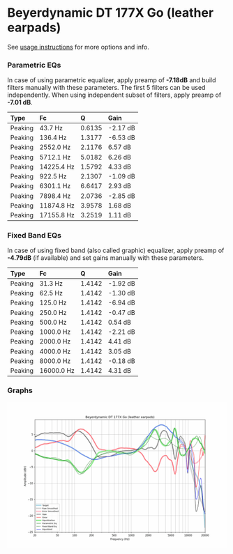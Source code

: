 # Beyerdynamic DT 177X Go (leather earpads)
See [usage instructions](https://github.com/jaakkopasanen/AutoEq#usage) for more options and info.

### Parametric EQs
In case of using parametric equalizer, apply preamp of **-7.18dB** and build filters manually
with these parameters. The first 5 filters can be used independently.
When using independent subset of filters, apply preamp of **-7.01 dB**.

| Type    | Fc         |      Q | Gain     |
|:--------|:-----------|:-------|:---------|
| Peaking | 43.7 Hz    | 0.6135 | -2.17 dB |
| Peaking | 136.4 Hz   | 1.3177 | -6.53 dB |
| Peaking | 2552.0 Hz  | 2.1176 | 6.57 dB  |
| Peaking | 5712.1 Hz  | 5.0182 | 6.26 dB  |
| Peaking | 14225.4 Hz | 1.5792 | 4.33 dB  |
| Peaking | 922.5 Hz   | 2.1307 | -1.09 dB |
| Peaking | 6301.1 Hz  | 6.6417 | 2.93 dB  |
| Peaking | 7898.4 Hz  | 2.0736 | -2.85 dB |
| Peaking | 11874.8 Hz | 3.9578 | 1.68 dB  |
| Peaking | 17155.8 Hz | 3.2519 | 1.11 dB  |

### Fixed Band EQs
In case of using fixed band (also called graphic) equalizer, apply preamp of **-4.79dB**
(if available) and set gains manually with these parameters.

| Type    | Fc         |      Q | Gain     |
|:--------|:-----------|:-------|:---------|
| Peaking | 31.3 Hz    | 1.4142 | -1.92 dB |
| Peaking | 62.5 Hz    | 1.4142 | -1.30 dB |
| Peaking | 125.0 Hz   | 1.4142 | -6.94 dB |
| Peaking | 250.0 Hz   | 1.4142 | -0.47 dB |
| Peaking | 500.0 Hz   | 1.4142 | 0.54 dB  |
| Peaking | 1000.0 Hz  | 1.4142 | -2.21 dB |
| Peaking | 2000.0 Hz  | 1.4142 | 4.41 dB  |
| Peaking | 4000.0 Hz  | 1.4142 | 3.05 dB  |
| Peaking | 8000.0 Hz  | 1.4142 | -0.18 dB |
| Peaking | 16000.0 Hz | 1.4142 | 4.31 dB  |

### Graphs
![](./Beyerdynamic%20DT%20177X%20Go%20(leather%20earpads).png)